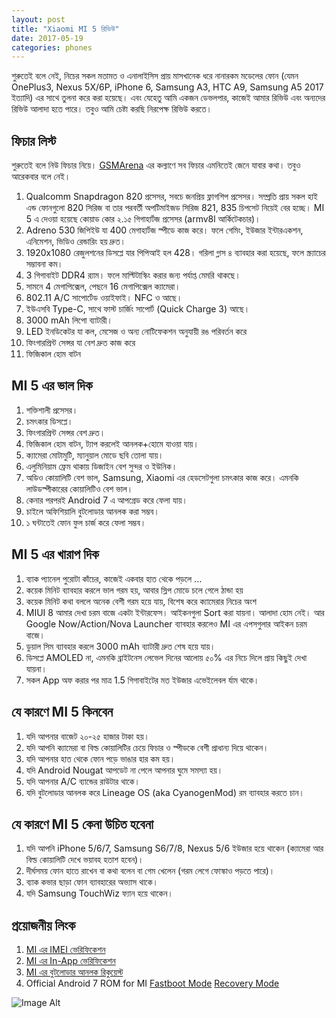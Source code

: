 ```yaml
---
layout: post
title: "Xiaomi MI 5 রিভিউ"
date: 2017-05-19
categories: phones
---
```


শুরুতেই বলে নেই, নিচের সকল মতামত ও এনালাইসিস প্রায় মাসখানেক ধরে নানারকম মডেলের ফোন (যেমন OnePlus3, Nexus 5X/6P, iPhone 6, Samsung A3, HTC A9, Samsung A5 2017 ইত্যাদি) এর সাথে তুলনা করে করা হয়েছে। এবং যেহেতু আমি একজন ডেভলপার, কাজেই আমার রিভিউ এবং অন্যদের রিভিউ আলাদা হতে পারে। তবুও আমি চেষ্টা করছি নিরপেক্ষ রিভিউ করতে।

## ফিচার লিস্ট

শুরুতেই বলে নিউ ফিচার নিয়ে। [GSMArena](http://www.gsmarena.com/xiaomi_mi_5-6948.php) এর কল্যাণে সব ফিচার এমনিতেই জেনে যাবার কথা। তবুও আরেকবার বলে নেই।

1. Qualcomm Snapdragon 820 প্রসেসর, সবচে জনপ্রিয় ফ্লাগশিপ প্রসেসর। সম্প্রতি প্রায় সকল হাই এন্ড ফোনগুলো 820 সিরিজ বা তার পরবর্তী অপটিমাইজড সিরিজ 821, 835 চিপসেট নিয়েই বের হচ্ছে। MI 5 এ দেওয়া হয়েছে কোয়াড কোর ২.১৫ গিগাহার্টজ প্রসেসর (armv8l আর্কিটেকচার)।
2. Adreno 530 জিপিইউ যা 400 মেগাহার্টজ স্পীডে কাজ করে। ফলে গেমিং, ইউজার ইন্টারএকশন, এনিমেশন, ভিডিও রেন্ডারিং হয় দ্রুত।
3. 1920x1080 রেজুলশনের ডিসপ্লে যার পিপিআই হল 428। গরিলা গ্লাস ৪ ব্যাবহার করা হয়েছে, ফলে স্ক্র্যাচের সম্ভাবনা কম।
4. 3 গিগাবাইট DDR4 র‍্যাম। ফলে মাল্টিটাস্কিং করার জন্য পর্যাপ্ত মেমরি থাকছে।
5. সামনে 4 মেগাপিক্সেল, পেছনে 16 মেগাপিক্সেল ক্যামেরা।
6. 802.11 A/C সাপোর্টেড ওয়াইফাই। NFC ও আছে।
7. ইউএসবি Type-C, সাথে ফাস্ট চার্জিং সাপোর্ট (Quick Charge 3) আছে।
8. 3000 mAh লিপো ব্যাটারী।
9. LED ইনডিকেটর যা কল, মেসেজ ও অন্য নোটিফেকশন অনুযায়ী রঙ পরিবর্তন করে
10. ফিংগারপ্রিন্ট সেন্সর যা বেশ দ্রুত কাজ করে
11. ফিজিকাল হোম বাটন

## MI 5 এর ভাল দিক

1. শক্তিশালী প্রসেসর।
2. চমৎকার ডিসপ্লে।
3. ফিংগারপ্রিন্ট সেন্সর বেশ দ্রুত।
4. ফিজিকাল হোম বাটন, ট্যাপ করলেই আনলক+হোমে যাওয়া যায়।
5. ক্যামেরা মোটামুটি, ম্যানুয়াল মোডে ছবি তোলা যায়।
6. এলুমিনিয়াম ফ্রেম থাকায় ডিজাইন বেশ সুন্দর ও ইউনিক।
7. অডিও কোয়ালিটি বেশ ভাল, Samsung, Xiaomi এর হেডসেটগুলা চমৎকার কাজ করে। এমনকি লাউডস্পীকারের কোয়ালিটিও বেশ ভাল।
8. কেনার পরপরই Android 7 এ আপগ্রেড করে ফেলা যায়।
9. চাইলে অফিশিয়ালি বুটলোডার আনলক করা সম্ভব।
10. ১ ঘন্টাতেই ফোন ফুল চার্জ করে ফেলা সম্ভব।

## MI 5 এর খারাপ দিক

1. ব্যাক প্যানেল পুরোটা কাঁচের, কাজেই একবার হাত থেকে পড়লে ...
2. কয়েক মিনিট ব্যাবহার করলে ভাল গরম হয়, আবার স্লিপ মোডে চলে গেলে ঠান্ডা হয়
3. কয়েক মিনিট কথা বললে অনেক বেশী গরম হয়ে যায়, বিশেষ করে ক্যামেরার নিচের অংশ
4. MIUI 8 আমার দেখা চরম বাজে একটা ইন্টারফেস। আইকনগুলা Sort করা যায়না। আলাদা হোম নেই। আর Google Now/Action/Nova Launcher ব্যাবহার করলেও MI এর এপসগুলার আইকন চরম বাজে।
5. ডুয়াল সিম ব্যাবহার করলে 3000 mAh ব্যাটারী দ্রুত শেষ হয়ে যায়।
6. ডিসপ্লে AMOLED না, এমনকি ব্রাইটনেস লেভেল দিনের আল‌োয় ৫০% এর নিচে দিলে প্রায় কিছুই দেখা যায়না।
7. সকল App অফ করার পর মাত্র 1.5 গিগাবাইটের মত ইউজার এভেইলেবল র্যাম থাকে।

## যে কারণে MI 5 কিনবেন

1. যদি আপনার বাজেট ২০-২৫ হাজার টাকা হয়।
2. যদি আপনি ক্যামেরা বা বিল্ড কোয়ালিটির চেয়ে ফিচার ও স্পীডকে বেশী প্রাধান্য দিয়ে থাকেন।
3. যদি আপনার হাত থেকে ফোন পড়ে ভাঙার হার কম হয়।
4. যদি Android Nougat আপডেট না পেলে আপনার ঘুমে সমস্যা হয়।
5. যদি আপনার A/C ব্যান্ডের রাউটার থাকে।
6. যদি বুটলোডার আনলক করে Lineage OS (aka CyanogenMod) রম ব্যাবহার করতে চান।

## যে কারণে MI 5 কেনা উচিত হবেনা

1. যদি আপনি iPhone 5/6/7, Samsung S6/7/8, Nexus 5/6 ইউজার হয়ে থাকেন (ক্যামেরা আর বিল্ড কোয়ালিটি দেখে ভয়াবহ হতাশ হবেন)।
2. দীর্ঘসময় ফোন হাতে রাখেন বা কথা বলেন বা গেম খেলেন (গরম লেগে ফোস্কাও পড়তে পারে)।
3. ব্যাক কভার ছাড়া ফোন ব্যাবহারের অভ্যাস থাকে।
4. যদি Samsung TouchWiz ফ্যান হয়ে থাকেন।

## প্রয়োজনীয় লিংক

1. [MI এর IMEI ভেরিফিকেশন](http://www.mi.com/verify/#imei_en)
2. [MI এর In-App ভেরিফিকেশন](https://jd.mi.com/)
3. [MI এর বুটলোডার আনলক রিকুয়েস্ট](http://en.miui.com/unlock/)
4. Official Android 7 ROM for MI [Fastboot Mode](http://bigota.d.miui.com/V8.2.2.0.NAAMIEB/gemini_global_images_V8.2.2.0.NAAMIEB_20170407.0000.00_7.0_global_95e92d22eb.tgz) [Recovery Mode](http://bigota.d.miui.com/V8.2.2.0.NAAMIEB/miui_MI5Global_V8.2.2.0.NAAMIEB_b03a4b93ba_7.0.zip)

![Image Alt](https://minhazulhaque.com)
